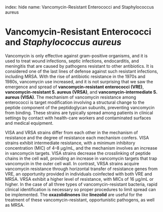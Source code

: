 index: hide
name: Vancomycin-Resistant Enterococci and Staphylococcus aureus

# Vancomycin-Resistant Enterococci and  *Staphylococcus aureus*

Vancomycin is only effective against gram-positive organisms, and it is used to treat wound infections, septic infections, endocarditis, and meningitis that are caused by pathogens resistant to other antibiotics. It is considered one of the last lines of defense against such resistant infections, including MRSA. With the rise of antibiotic resistance in the 1970s and 1980s, vancomycin use increased, and it is not surprising that we saw the emergence and spread of  **vancomycin-resistant enterococci (VRE)**,  **vancomycin-resistant S. aureus (VRSA)**, and  **vancomycin-intermediate S. aureus (VISA)**. The mechanism of vancomycin resistance among enterococci is target modification involving a structural change to the peptide component of the peptidoglycan subunits, preventing vancomycin from binding. These strains are typically spread among patients in clinical settings by contact with health-care workers and contaminated surfaces and medical equipment.

VISA and VRSA strains differ from each other in the mechanism of resistance and the degree of resistance each mechanism confers. VISA strains exhibit intermediate resistance, with a minimum inhibitory concentration (MIC) of 4–8 μg/mL, and the mechanism involves an increase in vancomycin targets. VISA strains decrease the crosslinking of peptide chains in the cell wall, providing an increase in vancomycin targets that trap vancomycin in the outer cell wall. In contrast, VRSA strains acquire vancomycin resistance through horizontal transfer of resistance genes from VRE, an opportunity provided in individuals coinfected with both VRE and MRSA. VRSA exhibit a higher level of resistance, with MICs of 16 μg/mL or higher. In the case of all three types of vancomycin-resistant bacteria, rapid clinical identification is necessary so proper procedures to limit spread can be implemented. The  **oxazolidinones** like  **linezolid** are useful for the treatment of these vancomycin-resistant, opportunistic pathogens, as well as MRSA.
